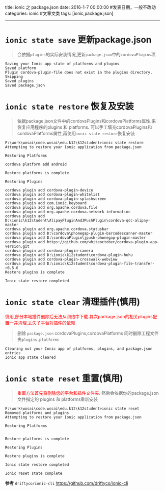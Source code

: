 title: ionic 之 package.json
date: 2016-1-7 00:00:00 #发表日期，一般不改动
categories: ionic #文章文类
tags: [ionic,package.json]

---
# `ionic state save` 更新package.json
> 会依据`plugins`的实际安装情况,更新`package.json`中的`cordovaPlugins`项

```
Saving your Ionic app state of platforms and plugins
Saved platform
Plugin cordova-plugin-file does not exist in the plugins directory. Skipping
Saved plugins
Saved package.json
```

# `ionic state restore` 恢复及安装
> 依据package.json文件中的cordovaPlugins和cordovaPlatforms属性.来恢复应用程序的plugins 和 platforms.
可以手工填充cordovaPlugins和cordovaPlatforms属性,再使用`ionic state restore`恢复安装

```
F:\work\wosai\code.wosai\edu.k12\k12student>ionic state restore
Attempting to restore your Ionic application from package.json

Restoring Platforms

cordova platform add android

Restore platforms is complete

Restoring Plugins

cordova plugin add cordova-plugin-device
cordova plugin add cordova-plugin-whitelist
cordova plugin add cordova-plugin-splashscreen
cordova plugin add com.ionic.keyboard
cordova plugin add org.apache.cordova.file
cordova plugin add org.apache.cordova.network-information
cordova plugin add D:\ionic\k12student\AlipayPluginAndJPushPlugin\cordova-qdc-alipay-master
cordova plugin add org.apache.cordova.statusbar
cordova plugin add D:\cordova\phonegap-plugin-barcodescanner-master
cordova plugin add D:\cordovaPlugin\jpush-phonegap-plugin-master
cordova plugin add https://github.com/whiteoctober/cordova-plugin-app-version.git
cordova plugin add cordova-plugin-camera
cordova plugin add D:\ionic\k12student\cordova-plugin-huhu
cordova plugin add cordova-plugin-crosswalk-webview
cordova plugin add D:\ionic\k12student\cordova-plugin-file-transfer-r0.5.0
Restore plugins is complete

Ionic state restore completed

```

# `ionic state clear` 清理插件(慎用)
> <font color=red>
慎用,部分本地插件删除后无法从网络中下载.其次package.json的相关plugins配置一并清理,丢失了平台对插件的依赖
</font>
> 删除 `package.json` cordovaPlugins,cordovaPlatforms 同时删除工程文件夹`plugins,platforms`

```
Clearing out your Ionic app of platforms, plugins, and package.json entries
Ionic app state cleared
```

# `ionic state reset` 重置(慎用)
> <font color=red>重置方法首先将删除您的平台和插件文件夹.</font>
然后会依据你的package.json文件指定的 plugins 和 platforms重新安装

```
F:\work\wosai\code.wosai\edu.k12\k12student>ionic state reset
Removed platforms and plugins
Attempting to restore your Ionic application from package.json
 
Restoring Platforms
 
 
Restore platforms is complete
 
Restoring Plugins
 
Restore plugins is complete
 
Ionic state restore completed
 
Ionic reset state complete
```

**参考**
`driftyco/ionic-cli`
https://github.com/driftyco/ionic-cli

<!-- more -->